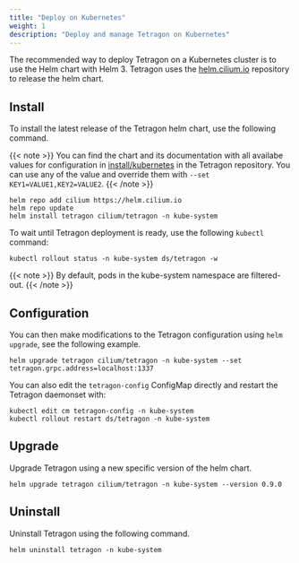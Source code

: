 ```yaml
---
title: "Deploy on Kubernetes"
weight: 1
description: "Deploy and manage Tetragon on Kubernetes"
---
```


The recommended way to deploy Tetragon on a Kubernetes cluster is to use the
Helm chart with Helm 3. Tetragon uses the [helm.cilium.io](https://helm.cilium.io)
repository to release the helm chart.

## Install

To install the latest release of the Tetragon helm chart, use the following
command.

{{< note >}}
You can find the chart and its documentation with all availabe values for
configuration in [install/kubernetes](https://github.com/cilium/tetragon/tree/main/install/kubernetes)
in the Tetragon repository. You can use any of the value and override them with
`--set KEY1=VALUE1,KEY2=VALUE2`.
{{< /note >}}

```shell
helm repo add cilium https://helm.cilium.io
helm repo update
helm install tetragon cilium/tetragon -n kube-system
```

To wait until Tetragon deployment is ready, use the following `kubectl` command:
```shell
kubectl rollout status -n kube-system ds/tetragon -w
```

{{< note >}}
By default, pods in the kube-system namespace are filtered-out.
{{< /note >}}

## Configuration

You can then make modifications to the Tetragon configuration using `helm
upgrade`, see the following example.

```shell
helm upgrade tetragon cilium/tetragon -n kube-system --set tetragon.grpc.address=localhost:1337
```

You can also edit the `tetragon-config` ConfigMap directly and restart the
Tetragon daemonset with:

```shell
kubectl edit cm tetragon-config -n kube-system
kubectl rollout restart ds/tetragon -n kube-system
```

## Upgrade

Upgrade Tetragon using a new specific version of the helm chart.

```shell
helm upgrade tetragon cilium/tetragon -n kube-system --version 0.9.0
```

## Uninstall

Uninstall Tetragon using the following command.

```shell
helm uninstall tetragon -n kube-system
```
